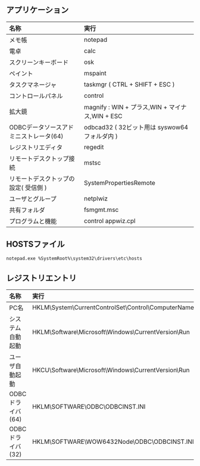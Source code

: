## アプリケーション
| 名称 | 実行
| :--- | :--- 
| メモ帳 | notepad
| 電卓 | calc
| スクリーンキーボード | osk
| ペイント | mspaint
| タスクマネージャ | taskmgr ( CTRL + SHIFT + ESC )
| コントロールパネル | control
| 拡大鏡 | magnify : WIN + プラス,WIN + マイナス,WIN + ESC
| ODBCデータソースアドミニストレータ(64) | odbcad32 ( 32ビット用は syswow64 フォルダ内 )
| レジストリエディタ | regedit
| リモートデスクトップ接続 | mstsc
| リモートデスクトップの設定( 受信側 ) | SystemPropertiesRemote
| ユーザとグループ | netplwiz
| 共有フォルダ | fsmgmt.msc
| プログラムと機能 | control appwiz.cpl

## HOSTSファイル
```
notepad.exe %SystemRoot%\system32\drivers\etc\hosts
```
## レジストリエントリ

| 名称 | 実行
| :--- | :--- 
| PC名 | HKLM\System\CurrentControlSet\Control\ComputerName\ComputerName
| システム自動起動 | HKLM\Software\Microsoft\Windows\CurrentVersion\Run
| ユーザ自動起動 | HKCU\Software\Microsoft\Windows\CurrentVersion\Run
| ODBCドライバ(64) | HKLM\SOFTWARE\ODBC\ODBCINST.INI
| ODBCドライバ(32) | HKLM\SOFTWARE\WOW6432Node\ODBC\ODBCINST.INI

